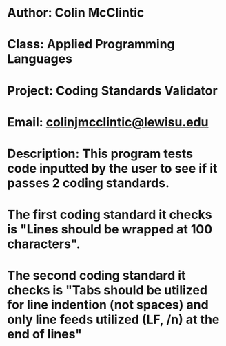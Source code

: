 # Author: Colin McClintic
# Class: Applied Programming Languages
# Project: Coding Standards Validator
# Email: colinjmcclintic@lewisu.edu
# Description: This program tests code inputted by the user to see if it passes 2 coding standards. 
#   The first coding standard it checks is "Lines should be wrapped at 100 characters".
#   The second coding standard it checks is "Tabs should be utilized for line indention (not spaces) and only line feeds utilized (LF, /n) at the end of lines"
